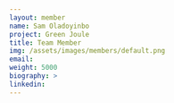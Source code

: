 ```yaml
---
layout: member
name: Sam Oladoyinbo
project: Green Joule
title: Team Member
img: /assets/images/members/default.png
email:
weight: 5000
biography: >
linkedin:
---
```


